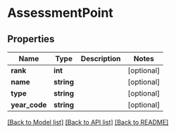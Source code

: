 # AssessmentPoint

## Properties
Name | Type | Description | Notes
------------ | ------------- | ------------- | -------------
**rank** | **int** |  | [optional] 
**name** | **string** |  | [optional] 
**type** | **string** |  | [optional] 
**year_code** | **string** |  | [optional] 

[[Back to Model list]](../README.md#documentation-for-models) [[Back to API list]](../README.md#documentation-for-api-endpoints) [[Back to README]](../README.md)


